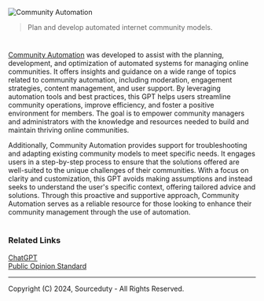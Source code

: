 ![Community Automation](https://github.com/user-attachments/assets/1266dd3d-0b4c-4fd0-b3ef-5adc5bcff90b)

> Plan and develop automated internet community models.

#

[Community Automation](https://chatgpt.com/g/g-B5MozWg1N-community-automation) was developed to assist with the planning, development, and optimization of automated systems for managing online communities. It offers insights and guidance on a wide range of topics related to community automation, including moderation, engagement strategies, content management, and user support. By leveraging automation tools and best practices, this GPT helps users streamline community operations, improve efficiency, and foster a positive environment for members. The goal is to empower community managers and administrators with the knowledge and resources needed to build and maintain thriving online communities.

Additionally, Community Automation provides support for troubleshooting and adapting existing community models to meet specific needs. It engages users in a step-by-step process to ensure that the solutions offered are well-suited to the unique challenges of their communities. With a focus on clarity and customization, this GPT avoids making assumptions and instead seeks to understand the user's specific context, offering tailored advice and solutions. Through this proactive and supportive approach, Community Automation serves as a reliable resource for those looking to enhance their community management through the use of automation. 

#
### Related Links

[ChatGPT](https://github.com/sourceduty/ChatGPT)
<br>
[Public Opinion Standard](https://github.com/sourceduty/Public_Opinion_Standard)

***
Copyright (C) 2024, Sourceduty - All Rights Reserved.
